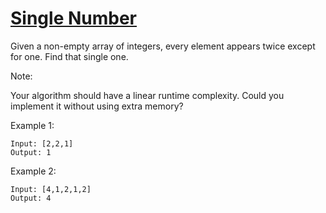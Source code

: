 # [Single Number](https://leetcode.com/problems/single-number/)

Given a non-empty array of integers, every element appears twice except for one. Find that single one.

Note:

Your algorithm should have a linear runtime complexity. Could you implement it without using extra memory?

Example 1:

```
Input: [2,2,1]
Output: 1
```

Example 2:
```
Input: [4,1,2,1,2]
Output: 4
```